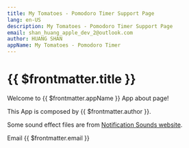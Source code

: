 ```yaml
---
title: My Tomatoes - Pomodoro Timer Support Page
lang: en-US
description: My Tomatoes - Pomodoro Timer Support Page
email: shan_huang_apple_dev_2@outlook.com
author: HUANG SHAN
appName: My Tomatoes - Pomodoro Timer
---
```


# {{ $frontmatter.title }}

Welcome to {{ $frontmatter.appName }} App about page!

This App is composed by {{ $frontmatter.author }}.

Some sound effect files are from [Notification Sounds website](https://notificationsounds.com).

Email {{ $frontmatter.email }}